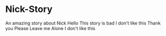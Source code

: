 # Nick-Story
An amazing story about Nick
Hello
This story is bad
I don't like this
Thank you
Please Leave me Alone
I don't like this
